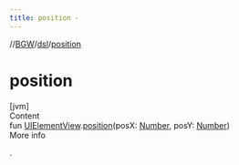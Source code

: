 ```yaml
---
title: position -
---
```

//[BGW](../../index.md)/[dsl](index.md)/[position](position.md)



# position  
[jvm]  
Content  
fun [UIElementView](../tools.aqua.bgw.elements.uielements/-u-i-element-view/index.md).[position](position.md)(posX: [Number](https://kotlinlang.org/api/latest/jvm/stdlib/kotlin/-number/index.html), posY: [Number](https://kotlinlang.org/api/latest/jvm/stdlib/kotlin/-number/index.html))  
More info  


.

  



